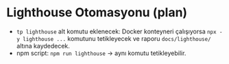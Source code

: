 # Lighthouse Otomasyonu (plan)
- `tp lighthouse` alt komutu eklenecek: Docker konteyneri çalışıyorsa `npx -y lighthouse ...` komutunu tetikleyecek ve raporu `docs/lighthouse/` altına kaydedecek.
- npm script: `npm run lighthouse` → aynı komutu tetikleyebilir.
